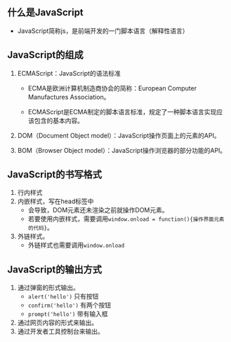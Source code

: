 ## 什么是JavaScript

-   JavaScript简称js，是前端开发的一门脚本语言（解释性语言）

## JavaScript的组成

1.  ECMAScript：JavaScript的语法标准

    -   ECMA是欧洲计算机制造商协会的简称：European Computer Manufactures Association。

    -   ECMAScript是ECMA制定的脚本语言标准，规定了一种脚本语言实现应该包含的基本内容。

2.  DOM（Document Object model）：JavaScript操作页面上的元素的API。
3.  BOM（Browser Object model）：JavaScript操作浏览器的部分功能的API。

## JavaScript的书写格式

1.  行内样式
2.  内嵌样式，写在head标签中
    -   会导致，DOM元素还未渲染之前就操作DOM元素。
    -   若要使用内嵌样式，需要调用`window.onload = function(){操作界面元素的代码}`。
3.  外链样式。
    -   外链样式也需要调用`window.onload`

## JavaScript的输出方式

1.  通过弹窗的形式输出。
    -   `alert('hello')`  只有按钮
    -   `confirm('hello')` 有两个按钮
    -   `prompt('hello')` 带有输入框
2.  通过网页内容的形式来输出。
3.  通过开发者工具控制台来输出。

